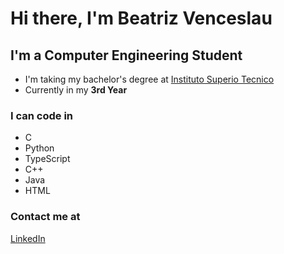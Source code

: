 # Hi there, I'm Beatriz Venceslau

## I'm a Computer Engineering Student
- I'm taking my bachelor's degree at [Instituto Superio Tecnico](https://tecnico.ulisboa.pt/en/)
- Currently in my **3rd Year**

### I can code in
- C
- Python
- TypeScript
- C++
- Java
- HTML

### Contact me at
[LinkedIn](https://www.linkedin.com/in/beatriz-venceslau-engineering/)
